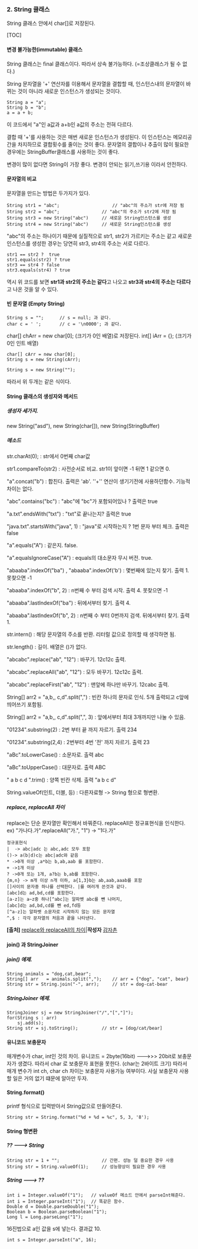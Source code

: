 ### 2. String 클래스

String 클래스 안에서 char[]로 저장된다.



[TOC]



#### 변경 불가능한(immutable) 클래스

String 클래스는 final 클래스이다. 따라서 상속 불가능하다. (=조상클래스가 될 수 없다.)

String 문자열을 '+' 연산자를 이용해서 문자열을 결합할 때, 
인스턴스내의 문자열이 바뀌는 것이 아니라 새로운 인스턴스가 생성되는 것이다.

```
String a = "a";
String b = "b";
a = a + b;
```

이 코드에서 "a"인 a값과 a+b인 a값의 주소는 전혀 다르다.

결합 때 '+'를 사용하는 것은 매번 새로운 인스턴스가 생성된다. 
이 인스턴스는 메모리공간을 차지하므로 결합횟수를 줄이는 것이 좋다.
문자열의 결합이나 추출이 많이 필요한 경우에는 StringBuffer클래스를 사용하는 것이 좋다.

변경이 많이 없다면 String이 가장 좋다. 변경이 안되는 읽기,쓰기용 이라서 안전하다.



#### 문자열의 비교

문자열을 만드는 방법은 두가지가 있다.

```
String str1 = "abc";					// "abc"의 주소가 str에 저장 됨
String str2 = "abc";				// "abc"의 주소가 str2에 저장 됨
String str3 = new String("abc")		// 새로운 String인스턴스를 생성
String str4 = new String("abc")		// 새로운 String인스턴스를 생성
```

"abc"의 주소는 하나이기 때문에 실질적으로 str1, str2가 가르키는 주소는 같고
새로운 인스턴스를 생성한 경우는 당연히 str3, str4의 주소는 서로 다르다.

```
str1 == str2 ?  true
str1.equals(str2) ? true
str3 == str4 ? false
str3.equals(str4) ? true
```

역시 위 코드를 보면 **str1과 str2의 주소는 같다**고 나오고 
**str3과 str4의 주소는 다르다**고 나온 것을 알 수 있다.



#### 빈 문자열 (Empty String)

```
String s = ""; 		// s = null; 과 같다.
char c = ' ';		// c = '\n0000'; 과 같다.
```

char[] chArr = new char[0]; (크기가 0인 배열)로 저장된다. int[] iArr = {}; (크기가 0인 인트 배열)

	char[] cArr = new char[0];  
	String s = new String(cArr); 	
```
String s = new String(""); 
```

따라서 위 두개는 같은 식이다.



#### String 클래스의 생성자와 메서드

##### 생성자 세가지.

new String("asd"), new String(char[]), new String(StringBuffer) 

##### 메소드

str.charAt(0);	: str에서 0번째 char값

str1.compareTo(str2) : 사전순서로 비교. str1이 앞이면 -1 뒤면 1 같으면 0.

"a".concat("b") : 합친다. 출력은 'ab'. ''+'' 연산이 생기기전에 사용하던함수. 기능적 차이는 없다.

"abc".contains("bc") :  "abc"에 "bc"가 포함되어있나 ? 출력은 true

"a.txt".endsWith("txt") : "txt"로 끝나는지? 출력은 true

"java.txt".startsWith("java", 1) : "java"로 시작하는지 ? 1번 문자 부터 체크. 출력은 false 

"a".equals("A") : 같은지. false.

"a".equalsIgnoreCase("A") : equals의 대소문자 무시 버전. true.

"abaaba".indexOf("ba") , "abaaba".indexOf('b')  : 몇번째에 있는지 찾기. 출력 1. 못찾으면 -1

"abaaba".indexOf("b", 2) : n번째 수 부터 검색 시작. 출력 4. 못찾으면 -1

"abaaba".lastIndexOf("ba") : 뒤에서부터 찾기. 출력 4.

"abaaba".lastIndexOf("b", 2) : n번째 수 부터 0번까지 검색. 뒤에서부터 찾기. 출력 1.

str.intern() : 해당 문자열의 주소를 반환. 리터럴 값으로 정의할 때 생각하면 됨.

str.length() : 길이. 배열은 ()가 없다.

"abcabc".replace("ab", "12") : 바꾸기. 12c12c 출력.

"abcabc".replaceAll("ab", "12") : 모두 바꾸기. 12c12c 출력.

"abcabc".replaceFirst("ab", "12") : 맨앞에 하나만 바꾸기. 12cabc 출력.		

String[] arr2   = "a,b,, c,d".split(",") : 빈칸 하나의 문자로 인식. 5개 출력되고 c앞에 띄어쓰기 포함됨.

String[] arr2   = "a,b,, c,d".split(",", 3) : 앞에서부터 최대 3개까지만 나눌 수 있음.

"01234".substring(2) : 2번 부터 끝 까지 자르기. 출력 234

"01234".substring(2,4) : 2번부터 4번 '전' 까지 자르기. 출력 23

"aBc".toLowerCase() : 소문자로. 출력 abc

"aBc".toUpperCase() : 대문자로. 출력 ABC

" a b c d ".trim() : 양쪽 빈칸 삭제. 출력 "a b c d"

String.valueOf(인트, 더블, 등) : 다른자료형 -> String 형으로 형변환.



##### replace, replaceAll 차이

replace는 단순 문자열만 확인해서 바꿔준다.
replaceAll은 정규표현식을 인식한다.		ex) "가나다.가".replaceAll("가.", "1") -> "1다.가"

```
정규표현식
|  -> abc|adc 는 abc,adc 모두 포함
()-> a(b|d)c는 abc|adc와 같음
* ->0개 이상 ,a*b는 b,ab,aab 를 포함한다. 
+ ->1개 이상
? ->0개 또는 1개, a?b는 b,ab를 포함한다.
{m,n} -> m개 이상 n개 이하, a{1,3}b는 ab,aab,aaab를 포함
[]사이의 문자중 하나를 선택한다. |를 여러개 쓴것과 같다.
[abc]d는 ad,bd,cd를 포함한다.
[a-z]는 a~z중 하나[^abc]는 알파벳 abc를 뺀 나머지, 
[abc]d는 ad,bd,cd를 뺀 ed,fd등
[^a-z]는 알파벳 소문자로 시작하지 않는 모든 문자열
^,$ : 각각 문자열의 처음과 끝을 나타낸다.
```

**[출처]** [replace와 replaceAll의 차이](https://blog.naver.com/emtete/120193607227)|**작성자** [감자촌](https://blog.naver.com/emtete)







#### join() 과 StringJoiner

##### join() 예제.

	String animals = "dog,cat,bear";
	String[] arr   = animals.split(",");	// arr = {"dog", "cat", bear}
	String str = String.join("-", arr);		// str = dog-cat-bear
##### StringJoiner 예제.

```
StringJoiner sj = new StringJoiner("/","[","]");
for(String s : arr)
	sj.add(s);			
String str = sj.toString();			// str = [dog/cat/bear]
```





#### 유니코드 보충문자

매개변수가 char, int인 것의 차이.
유니코드 = 2byte(16bit)  --->>> 20bit로 보충문자가 생겼다.
따라서 char 로 보충문자 표현을 못한다. (char는 2바이트 크기)
따라서 매개 변수가 int ch, char ch 차이는 보충문자 사용가능 여부이다. 
사실 보충문자 사용할 일은 거의 없기 떄문에 알아만 두자.





#### String.format()

printf 형식으로 입력받아서 String값으로 만들어준다.

```
String str = String.format("%d + %d = %c", 5, 3, '8');
```





#### String 형변환

##### ?? ---> String

```
String str = 1 + "";				// 간편. 성능 덜 중요한 경우 사용
String str = String.valueOf(1);		// 성능향상이 필요한 경우 사용
```

##### String ---> ??

```
int i = Integer.valueOf("1");	// valueOf 메소드 안에서 parseInt해준다.
int i = Integer.parseInt("1");	// 똑같은 함수.	
Double d = Double.parseDouble("1");		
Boolean b = Boolean.parseBoolean("1");	
Long l = Long.parseLong("1");			
```

16진법으로 a인 값을 s에 넣는다. 결과값 10.

```
int s = Integer.parseInt("a", 16);
```





